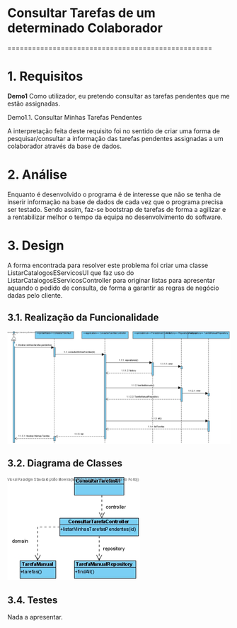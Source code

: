 # Consultar Tarefas de um determinado Colaborador
==================================================


# 1. Requisitos

**Demo1**
Como utilizador, eu pretendo consultar as tarefas pendentes que me estão assignadas.

Demo1.1. Consultar Minhas Tarefas Pendentes

A interpretação feita deste requisito foi no sentido de criar uma forma de pesquisar/consultar a informação das tarefas pendentes assignadas a um colaborador através da base de dados.

# 2. Análise

Enquanto é desenvolvido o programa é de interesse que não se tenha de inserir informação na base de dados de cada vez que o programa precisa ser testado. Sendo assim, faz-se bootstrap de tarefas de forma a agilizar e a rentabilizar melhor o tempo da equipa no desenvolvimento do software.

# 3. Design

A forma encontrada para resolver este problema foi criar uma classe ListarCatalogosEServicosUI que faz uso do ListarCatalogosEServicosController para originar listas para apresentar aquando o pedido de consulta, de forma a garantir as regras de negócio dadas pelo cliente.

## 3.1. Realização da Funcionalidade

![ConsultarMinhasTarefas_SD](ConsultarMinhasTarefas_SD.jpg)

## 3.2. Diagrama de Classes

![ConsultarMinhasTarefas_CD](ConsultarMinhasTarefas_CD.jpg)

## 3.4. Testes 

Nada a apresentar.